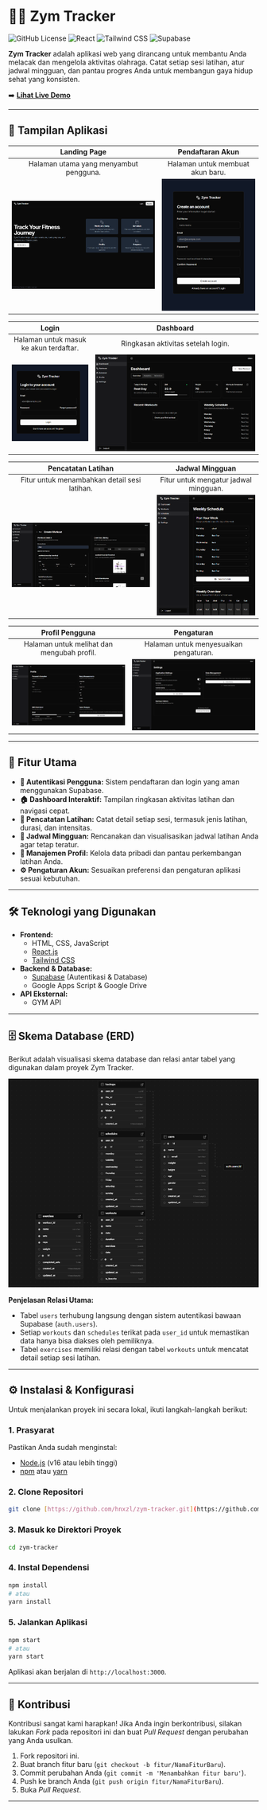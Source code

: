 # 🏋️‍♂️ Zym Tracker

![GitHub License](https://img.shields.io/badge/license-MIT-blue.svg)
![React](https://img.shields.io/badge/React-20232A?style=for-the-badge&logo=react&logoColor=61DAFB)
![Tailwind CSS](https://img.shields.io/badge/Tailwind_CSS-38B2AC?style=for-the-badge&logo=tailwind-css&logoColor=white)
![Supabase](https://img.shields.io/badge/Supabase-3FCF8E?style=for-the-badge&logo=supabase&logoColor=white)

**Zym Tracker** adalah aplikasi web yang dirancang untuk membantu Anda melacak dan mengelola aktivitas olahraga. Catat setiap sesi latihan, atur jadwal mingguan, dan pantau progres Anda untuk membangun gaya hidup sehat yang konsisten.

➡️ **[Lihat Live Demo]((https://youtu.be/ar0aAbNHun8))**

---

## 📸 Tampilan Aplikasi

| Landing Page | Pendaftaran Akun |
| :---: | :---: |
| Halaman utama yang menyambut pengguna. | Halaman untuk membuat akun baru. |
| ![Landing Page](screenshots/index.png) | ![Pendaftaran Akun](screenshots/create_account.png) |

| Login | Dashboard |
| :---: | :---: |
| Halaman untuk masuk ke akun terdaftar. | Ringkasan aktivitas setelah login. |
| ![Login](screenshots/login.png) | ![Dashboard](screenshots/dashboard.png) |

| Pencatatan Latihan | Jadwal Mingguan |
| :---: | :---: |
| Fitur untuk menambahkan detail sesi latihan. | Fitur untuk mengatur jadwal mingguan. |
| ![Pencatatan Latihan](screenshots/workout.png) | ![Jadwal Mingguan](screenshots/schedule.png) |

| Profil Pengguna | Pengaturan |
| :---: | :---: |
| Halaman untuk melihat dan mengubah profil. | Halaman untuk menyesuaikan pengaturan. |
| ![Profil Pengguna](screenshots/profile.png) | ![Pengaturan](screenshots/settings.png) |


---

## 🚀 Fitur Utama

- **📝 Autentikasi Pengguna:** Sistem pendaftaran dan login yang aman menggunakan Supabase.
- **🏠 Dashboard Interaktif:** Tampilan ringkasan aktivitas latihan dan navigasi cepat.
- **💪 Pencatatan Latihan:** Catat detail setiap sesi, termasuk jenis latihan, durasi, dan intensitas.
- **📅 Jadwal Mingguan:** Rencanakan dan visualisasikan jadwal latihan Anda agar tetap teratur.
- **👤 Manajemen Profil:** Kelola data pribadi dan pantau perkembangan latihan Anda.
- **⚙️ Pengaturan Akun:** Sesuaikan preferensi dan pengaturan aplikasi sesuai kebutuhan.

---

## 🛠️ Teknologi yang Digunakan

- **Frontend:**
  - HTML, CSS, JavaScript
  - [React.js](https://reactjs.org/)
  - [Tailwind CSS](https://tailwindcss.com/)
- **Backend & Database:**
  - [Supabase](https://supabase.io/) (Autentikasi & Database)
  - Google Apps Script & Google Drive
- **API Eksternal:**
  - GYM API

---

## 🗄️ Skema Database (ERD)

Berikut adalah visualisasi skema database dan relasi antar tabel yang digunakan dalam proyek Zym Tracker.

![Skema Database Zym Tracker](screenshots/db.png)


**Penjelasan Relasi Utama:**
-   Tabel `users` terhubung langsung dengan sistem autentikasi bawaan Supabase (`auth.users`).
-   Setiap `workouts` dan `schedules` terikat pada `user_id` untuk memastikan data hanya bisa diakses oleh pemiliknya.
-   Tabel `exercises` memiliki relasi dengan tabel `workouts` untuk mencatat detail setiap sesi latihan.

---

## ⚙️ Instalasi & Konfigurasi

Untuk menjalankan proyek ini secara lokal, ikuti langkah-langkah berikut:

### 1. Prasyarat
Pastikan Anda sudah menginstal:
- [Node.js](https://nodejs.org/en/) (v16 atau lebih tinggi)
- [npm](https://www.npmjs.com/) atau [yarn](https://yarnpkg.com/)

### 2. Clone Repositori
```bash
git clone [https://github.com/hnxzl/zym-tracker.git](https://github.com/hnxzl/zym-tracker.git)
```

### 3. Masuk ke Direktori Proyek
```bash
cd zym-tracker
```

### 4. Instal Dependensi
```bash
npm install
# atau
yarn install
```

### 5. Jalankan Aplikasi
```bash
npm start
# atau
yarn start
```
Aplikasi akan berjalan di `http://localhost:3000`.

---

## 🤝 Kontribusi

Kontribusi sangat kami harapkan! Jika Anda ingin berkontribusi, silakan lakukan *Fork* pada repositori ini dan buat *Pull Request* dengan perubahan yang Anda usulkan.

1.  Fork repositori ini.
2.  Buat branch fitur baru (`git checkout -b fitur/NamaFiturBaru`).
3.  Commit perubahan Anda (`git commit -m 'Menambahkan fitur baru'`).
4.  Push ke branch Anda (`git push origin fitur/NamaFiturBaru`).
5.  Buka *Pull Request*.

---
